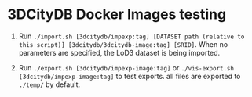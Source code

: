 # 3DCityDB Docker Images testing

1. Run `./import.sh [3dcitydb/impexp:tag] [DATASET path (relative to this script)] [3dcitydb/3dcitydb-image:tag] [SRID]`. When no parameters are specified, the LoD3 dataset is being imported.

2. Run `./export.sh [3dcitydb/impexp-image:tag]` or `./vis-export.sh [3dcitydb/impexp-image:tag]` to test exports.
   all files are exported to `./temp/` by default.
